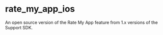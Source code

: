 # rate_my_app_ios
An open source version of the Rate My App feature from 1.x versions of the Support SDK.
